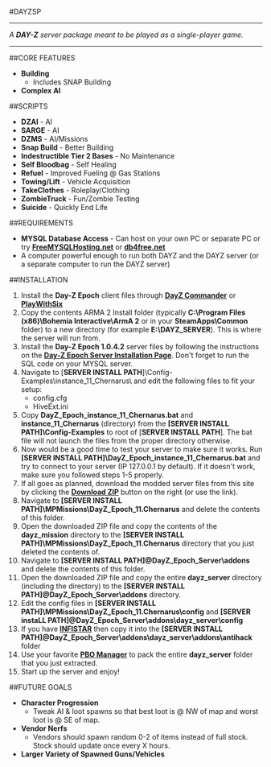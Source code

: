 #DAYZSP

----------

_A **DAY-Z** server package meant to be played as a single-player game._

----------

##CORE FEATURES

- **Building**
	* Includes SNAP Building
- **Complex AI**

##SCRIPTS
- **DZAI** - AI
- **SARGE** - AI
- **DZMS** - AI/Missions
- **Snap Build** - Better Building
- **Indestructible Tier 2 Bases** - No Maintenance
- **Self Bloodbag** - Self Healing
- **Refuel** - Improved Fueling @ Gas Stations
- **Towing/Lift** - Vehicle Acquisition
- **TakeClothes** - Roleplay/Clothing
- **ZombieTruck** - Fun/Zombie Testing
- **Suicide** - Quickly End Life

##REQUIREMENTS
- **MYSQL Database Access** - Can host on your own PC or separate PC or try **[FreeMYSQLHosting.net](http://www.freemysqlhosting.net/)** or **[db4free.net](http://www.db4free.net/)**
- A computer powerful enough to run both DAYZ and the DAYZ server (or a separate computer to run the DAYZ server)

##INSTALLATION
1. Install the **Day-Z Epoch** client files through **[DayZ Commander](http://dayzcommander.com/)** or **[PlayWithSix](http://play.withsix.com)**
2. Copy the contents ARMA 2 Install folder (typically **C:\Program Files (x86)\Bohemia Interactive\ArmA 2** or in your **SteamApps\Common** folder)  to a new directory (for example **E:\DAYZ_SERVER**). This is where the server will run from.
3. Install the **Day-Z Epoch 1.0.4.2** server files by following the instructions on the **[Day-Z Epoch Server Installation Page](http://epochmod.com/wiki/index.php/Server_Installation_Instructions)**. Don't forget to run the SQL code on your MYSQL server.
4. Navigate to [**SERVER INSTALL PATH**]\Config-Examples\instance\_11\_Chernarus\ and edit the following files to fit your setup:
	* config.cfg
	* HiveExt.ini
5. Copy **DayZ\_Epoch\_instance\_11\_Chernarus.bat** and **instance\_11\_Chernarus** (directory) from the **[SERVER INSTALL PATH]\Config-Examples** to root of [**SERVER INSTALL PATH**]. The bat file will not launch the files from the proper directory otherwise.
6. Now would be a good time to test your server to make sure it works. Run **[SERVER INSTALL PATH]\DayZ\_Epoch\_instance\_11\_Chernarus.bat** and try to connect to your server (IP 127.0.0.1 by default). If it doesn't work, make sure you followed steps 1-5 properly.
7. If all goes as planned, download the modded server files from this site by clicking the **[Download ZIP](https://github.com/mudzereli/DayzEpochChernarus/archive/DAYZSP.zip)** button on the right (or use the link).
8. Navigate to **[SERVER INSTALL PATH]\MPMissions\DayZ\_Epoch\_11.Chernarus** and delete the contents of this folder.
9. Open the downloaded ZIP file and copy the contents of  the **dayz_mission** directory to the **[SERVER INSTALL PATH]\MPMissions\DayZ\_Epoch\_11.Chernarus** directory that you just deleted the contents of.
10. Navigate to **[SERVER INSTALL PATH]\@DayZ\_Epoch\_Server\addons** and delete the contents of this folder.
11. Open the downloaded ZIP file and copy the entire **dayz_server** directory (including the directory) to the **[SERVER INSTALL PATH]\@DayZ\_Epoch\_Server\addons** directory.
12. Edit the config files in **[SERVER INSTALL PATH]\MPMissions\DayZ_Epoch_11.Chernarus\config** and **[SERVER instaLL PATH]\@DayZ\_Epoch\_Server\addons\dayz_server\config**
13. If you have **[INFISTAR](http://dayzantihack.com/)** then copy it into the **[SERVER INSTALL PATH]\@DayZ\_Epoch\_Server\addons\dayz\_server\addons\antihack** folder
14. Use your favorite **[PBO Manager](http://www.armaholic.com/page.php?id=16369)** to pack the entire **dayz_server** folder that you just extracted.
15. Start up the server and enjoy!

##FUTURE GOALS
- **Character Progression**
	* Tweak AI & loot spawns so that best loot is @ NW of map and worst loot is @ SE of map.
- **Vendor Nerfs**
	* Vendors should spawn random 0-2 of items instead of full stock. Stock should update once every X hours.
- **Larger Variety of Spawned Guns/Vehicles**

